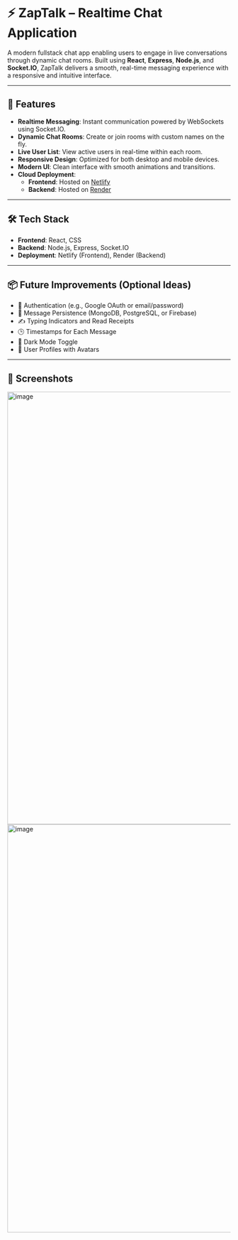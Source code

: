 # ⚡ ZapTalk – Realtime Chat Application

A modern fullstack chat app enabling users to engage in live conversations through dynamic chat rooms. Built using **React**, **Express**, **Node.js**, and **Socket.IO**, ZapTalk delivers a smooth, real-time messaging experience with a responsive and intuitive interface.

---

## 🚀 Features

- **Realtime Messaging**: Instant communication powered by WebSockets using Socket.IO.
- **Dynamic Chat Rooms**: Create or join rooms with custom names on the fly.
- **Live User List**: View active users in real-time within each room.
- **Responsive Design**: Optimized for both desktop and mobile devices.
- **Modern UI**: Clean interface with smooth animations and transitions.
- **Cloud Deployment**: 
  - **Frontend**: Hosted on [Netlify](https://zaptalk-chat.netlify.app/)
  - **Backend**: Hosted on [Render](https://zaptalk-chat-app-1.onrender.com)

---

## 🛠️ Tech Stack

- **Frontend**: React, CSS
- **Backend**: Node.js, Express, Socket.IO
- **Deployment**: Netlify (Frontend), Render (Backend)

---

## 📦 Future Improvements (Optional Ideas)

- 🔐 Authentication (e.g., Google OAuth or email/password)
- 💬 Message Persistence (MongoDB, PostgreSQL, or Firebase)
- ✍️ Typing Indicators and Read Receipts
- 🕒 Timestamps for Each Message
- 🌙 Dark Mode Toggle
- 👤 User Profiles with Avatars

---

## 📸 Screenshots

<img width="1852" height="974" alt="image" src="https://github.com/user-attachments/assets/d11d7eda-c461-41ea-8d9b-0edf3a6771f1" />
<img width="1861" height="919" alt="image" src="https://github.com/user-attachments/assets/3c9b8282-ebf7-43c8-8958-d68c5b6a7c9c" />


